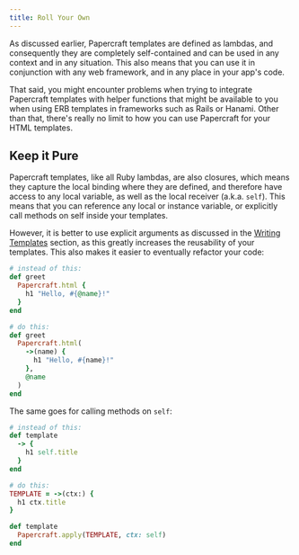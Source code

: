```yaml
---
title: Roll Your Own
---
```


As discussed earlier, Papercraft templates are defined as lambdas, and
consequently they are completely self-contained and can be used in any context
and in any situation. This also means that you can use it in conjunction with
any web framework, and in any place in your app's code.

That said, you might encounter problems when trying to integrate Papercraft
templates with helper functions that might be available to you when using ERB
templates in frameworks such as Rails or Hanami. Other than that, there's really
no limit to how you can use Papercraft for your HTML templates.

## Keep it Pure

Papercraft templates, like all Ruby lambdas, are also closures, which means they
capture the local binding where they are defined, and therefore have access to
any local variable, as well as the local receiver (a.k.a. `self`). This means
that you can reference any local or instance variable, or explicitly call
methods on self inside your templates.

However, it is better to use explicit arguments as discussed in the [Writing
Templates](/docs/02-basic-usage/01-writing-templates) section, as this greatly
increases the reusability of your templates. This also makes it easier to
eventually refactor your code:

```ruby
# instead of this:
def greet
  Papercraft.html {
    h1 "Hello, #{@name}!"
  }
end

# do this:
def greet
  Papercraft.html(
    ->(name) {
      h1 "Hello, #{name}!"
    },
    @name
  )
end
```

The same goes for calling methods on `self`:

```ruby
# instead of this:
def template
  -> {
    h1 self.title
  }
end

# do this:
TEMPLATE = ->(ctx:) {
  h1 ctx.title
}

def template
  Papercraft.apply(TEMPLATE, ctx: self)
end
```
